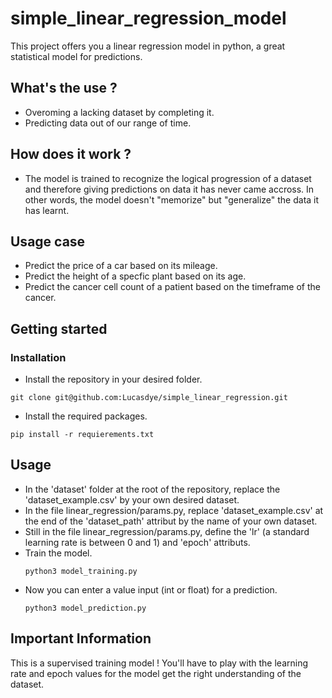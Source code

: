 # simple_linear_regression_model
This project offers you a linear regression model in python, a great statistical model for predictions.

## What's the use ?
* Overoming a lacking dataset by completing it.
* Predicting data out of our range of time.
 
## How does it work ?
* The model is trained to recognize the logical progression of a dataset and therefore giving predictions on data it has never came accross.
In other words, the model doesn't "memorize" but "generalize" the data it has learnt.

## Usage case
* Predict the price of a car based on its mileage.
* Predict the height of a specfic plant based on its age.
* Predict the cancer cell count of a patient based on the timeframe of the cancer.

## Getting started

### Installation
* Install the repository in your desired folder.
```
git clone git@github.com:Lucasdye/simple_linear_regression.git
```
* Install the required packages.
```
pip install -r requierements.txt
```
## Usage
* In the 'dataset' folder at the root of the repository, replace the 'dataset_example.csv' by your own desired dataset.
* In the file linear_regression/params.py, replace 'dataset_example.csv' at the end of the 'dataset_path' attribut by the name of your own dataset.
* Still in the file linear_regression/params.py, define the 'lr' (a standard learning rate is between 0 and 1) and 'epoch' attributs.
* Train the model.
  ```
  python3 model_training.py
  ```
* Now you can enter a value input (int or float) for a prediction.
  ```
  python3 model_prediction.py
  ```
## Important Information
This is a supervised training model ! You'll have to play with the learning rate and epoch values for the model get the right understanding of the dataset.










